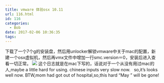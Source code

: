 ```yaml
---
title: vmware 体验osx 10.11
url: 116.html
id: 116
categories:
  - Bob
date: 2017-02-06 10:36:35
tags:
---
```


下载了一个7个g的安装盘，然后用unlocker解锁vmware中关于mac的配置，新建一个osx虚拟机，然后再vmx文件中增加一行smc.version＝0，安装后进入查看一切正常。 ![](http://imfiona.cn/wp/wp-content/uploads/2017/02/屏幕快照-2016-05-27-上午10.32.49-1024x576-1-300x169.png) 这个日志就是在mac下写的，话说对于一个从没有用过mac的人,maybe a little hard for using. chinese inputs very slow now.   so,it’s looks well now. BTW,mom had got out of hospital,so,this hard “May ” will be gone!